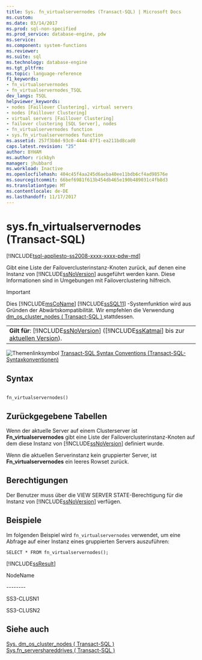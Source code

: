 ```yaml
---
title: Sys. fn_virtualservernodes (Transact-SQL) | Microsoft Docs
ms.custom: 
ms.date: 03/14/2017
ms.prod: sql-non-specified
ms.prod_service: database-engine, pdw
ms.service: 
ms.component: system-functions
ms.reviewer: 
ms.suite: sql
ms.technology: database-engine
ms.tgt_pltfrm: 
ms.topic: language-reference
f1_keywords:
- fn_virtualservernodes
- fn_virtualservernodes_TSQL
dev_langs: TSQL
helpviewer_keywords:
- nodes [Faillover Clustering], virtual servers
- nodes [Faillover Clustering]
- virtual servers [Faillover Clustering]
- failover clustering [SQL Server], nodes
- fn_virtualservernodes function
- sys.fn_virtualservernodes function
ms.assetid: 257f3b8d-93c0-4444-87f1-ea211bd8cad0
caps.latest.revision: "25"
author: BYHAM
ms.author: rickbyh
manager: jhubbard
ms.workload: Inactive
ms.openlocfilehash: 404c45f4aa245d6aeba40ee11bdb6cf4ad98576e
ms.sourcegitcommit: 66bef6981f613b454db465e190b489031c4fb8d3
ms.translationtype: MT
ms.contentlocale: de-DE
ms.lasthandoff: 11/17/2017
---
```

# <a name="sysfnvirtualservernodes-transact-sql"></a>sys.fn_virtualservernodes (Transact-SQL)
[!INCLUDE[tsql-appliesto-ss2008-xxxx-xxxx-pdw-md](../../includes/tsql-appliesto-ss2008-xxxx-xxxx-pdw-md.md)]

  Gibt eine Liste der Failoverclusterinstanz-Knoten zurück, auf denen eine Instanz von [!INCLUDE[ssNoVersion](../../includes/ssnoversion-md.md)] ausgeführt werden kann. Diese Informationen sind in Umgebungen mit Failoverclustering hilfreich.  
  
> [!IMPORTANT]  
>  Dies [!INCLUDE[msCoName](../../includes/msconame-md.md)] [!INCLUDE[ssSQL11](../../includes/sssql11-md.md)] -Systemfunktion wird aus Gründen der Abwärtskompatibilität. Wir empfehlen die Verwendung [dm_os_cluster_nodes &#40; Transact-SQL &#41; ](../../relational-databases/system-dynamic-management-views/sys-dm-os-cluster-nodes-transact-sql.md) stattdessen.  
  
||  
|-|  
|**Gilt für**: [!INCLUDE[ssNoVersion](../../includes/ssnoversion-md.md)] ([!INCLUDE[ssKatmai](../../includes/sskatmai-md.md)] bis zur [aktuellen Version](http://go.microsoft.com/fwlink/p/?LinkId=299658)).|  
  
 ![Themenlinksymbol](../../database-engine/configure-windows/media/topic-link.gif "Topic link icon") [Transact-SQL Syntax Conventions (Transact-SQL-Syntaxkonventionen)](../../t-sql/language-elements/transact-sql-syntax-conventions-transact-sql.md)  
  
## <a name="syntax"></a>Syntax  
  
```  
  
fn_virtualservernodes()  
```  
  
## <a name="tables-returned"></a>Zurückgegebene Tabellen  
 Wenn der aktuelle Server auf einem Clusterserver ist **Fn_virtualservernodes** gibt eine Liste der Failoverclusterinstanz-Knoten auf dem diese Instanz von [!INCLUDE[ssNoVersion](../../includes/ssnoversion-md.md)] definiert wurde.  
  
 Wenn die aktuellen Serverinstanz kein gruppierter Server, ist **Fn_virtualservernodes** ein leeres Rowset zurück.  
  
## <a name="permissions"></a>Berechtigungen  
 Der Benutzer muss über die VIEW SERVER STATE-Berechtigung für die Instanz von [!INCLUDE[ssNoVersion](../../includes/ssnoversion-md.md)] verfügen.  
  
## <a name="examples"></a>Beispiele  
 Im folgenden Beispiel wird `fn_virtualservernodes` verwendet, um eine Abfrage auf einer Instanz eines gruppierten Servers auszuführen:  
  
```  
SELECT * FROM fn_virtualservernodes();  
```  
  
 [!INCLUDE[ssResult](../../includes/ssresult-md.md)]  
  
 NodeName  
  
 -------\-  
  
 SS3-CLUSN1  
  
 SS3-CLUSN2  
  
## <a name="see-also"></a>Siehe auch  
 [Sys. dm_os_cluster_nodes &#40; Transact-SQL &#41;](../../relational-databases/system-dynamic-management-views/sys-dm-os-cluster-nodes-transact-sql.md)   
 [Sys.fn_servershareddrives &#40; Transact-SQL &#41;](../../relational-databases/system-functions/sys-fn-servershareddrives-transact-sql.md)  
  
  
